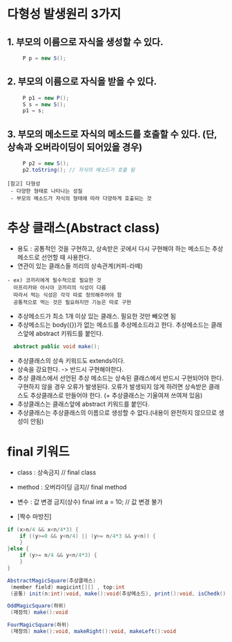 # 다형성 발생원리 3가지
  ## 1. 부모의 이름으로 자식을 생성할 수 있다.
  ```java
       P p = new S();
  ```
  ## 2. 부모의 이름으로 자식을 받을 수 있다.
  ```java
       P p1 = new P();
       S s = new S();
       p1 = s;
  ```
  ## 3. 부모의 메소드로 자식의 메소드를 호출할 수 있다. (단, 상속과 오버라이딩이 되어있을 경우)
  ```java
       P p2 = new S();
       p2.toString(); // 자식의 메소드가 호출 됨
  ```
  ```
  [참고] 다형성
   - 다양한 형태로 나타나는 성질
   - 부모의 메소드가 자식의 형태에 따라 다양하게 호출되는 것
  ```
  
 # 추상 클래스(Abstract class)
   - 용도 : 공통적인 것을 구현하고, 상속받은 곳에서 다시 구현해야 하는 메소드는 
            추상메소드로 선언할 때 사용한다. 
   - 연관이 있는 클래스들 끼리의 상속관계(커피-라떼)
   ```
   - ex) 코끼리에게 필수적으로 필요한 것 
     아프리카와 아시아 코끼리의 식성이 다름
     따라서 먹는 식성은 각각 따로 정의해주어야 함
     공통적으로 먹는 것은 필요하지만 기능은 따로 구현
   ```
   - 추상메소드가 최소 1개 이상 있는 클래스. 필요한 것만 빼오면 됨
   - 추상메소드는 body({})가 없는 메소드를 추상메소드라고 한다.
     추상메소드는 클래스앞에 abstract 키워드를 붙인다. 
   ```java
     abstract public void make();
  ```
   - 추상클래스의 상속 키워드도 extends이다.
   - 상속을 강요한다. -> 반드시 구현해야한다. 
   - 추상 클래스에서 선언된 추상 메소드는 상속된 클래스에서 반드시 구현되어야 한다. 
     구현하지 않을 경우 오류가 발생된다. 오류가 발생되지 않게 하려면 상속받은 클래스도 
     추상클래스로 만들어야 한다. (+ 추상클래스는 기울여져 쓰여져 있음)
   - 추상클래스는 클래스앞에 abstract 키워드를 붙인다. 
   - 추상클래스는 추상클래스의 이름으로 생성할 수 없다.(내용이 완전하지 않으므로 생성이 안됨) 

# final 키워드
  - class : 상속금지   // final class
  - method : 오버라이딩 금지// final method 
  - 변수 : 값 변경 금지(상수)  final int a = 10; // 값 변경 불가

- [짝수 마방진]

```java
if (x>n/4 && x<n/4*3) {
	if ((y>=0 && y<n/4) || (y>= n/4*3 && y<n)) {
	}
}else {
	if (y>= n/4 && y<n/4*3) {
	}
}
```
``` java
AbstractMagicSquare(추상클래스)
 (member field) magicint[][] , top:int
 (공통) init(n:int):void, make():void(추상메소드), print():void, isChedk():boolean

OddMagicSquare(하위)
 (재정의) make():void

FourMagicSquare(하위) 
 (재정의) make():void, makeRight():void, makeLeft():void
```
